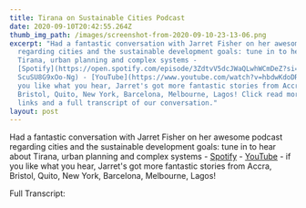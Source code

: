 ```yaml
---
title: Tirana on Sustainable Cities Podcast
date: 2020-09-10T20:42:55.264Z
thumb_img_path: /images/screenshot-from-2020-09-10-23-13-06.png
excerpt: "Had a fantastic conversation with Jarret Fisher on her awesome podcast
  regarding cities and the sustainable development goals: tune in to hear about
  Tirana, urban planning and complex systems -
  [Spotify](https://open.spotify.com/episode/3ZdtvV5dcJWaQLwhWCmDeZ?si=V__VTChP\
  ScuSU8G9xOo-Ng) - [YouTube](https://www.youtube.com/watch?v=hbdwKdoDRXE) - if
  you like what you hear, Jarret's got more fantastic stories from Accra,
  Bristol, Quito, New York, Barcelona, Melbourne, Lagos! Click read more for
  links and a full transcript of our conversation."
layout: post
---
```

Had a fantastic conversation with Jarret Fisher on her awesome podcast regarding cities and the sustainable development goals: tune in to hear about Tirana, urban planning and complex systems - [Spotify](https://open.spotify.com/episode/3ZdtvV5dcJWaQLwhWCmDeZ?si=V__VTChPScuSU8G9xOo-Ng) - [YouTube](https://www.youtube.com/watch?v=hbdwKdoDRXE) - if you like what you hear, Jarret's got more fantastic stories from Accra, Bristol, Quito, New York, Barcelona, Melbourne, Lagos! 

Full Transcript: